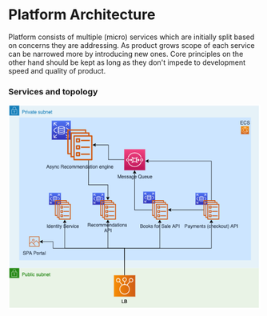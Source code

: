 # Platform Architecture

Platform consists of multiple (micro) services which are initially split based on concerns they are addressing.
As product grows scope of each service can be narrowed more by introducing new ones. Core principles on the other hand 
should be kept as long as they don't impede to development speed and quality of product.

### Services and topology

![](./diagrams/Service%20Topology.png)
